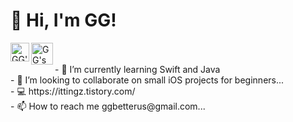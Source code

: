  <h1> 👋 Hi, I'm GG! </h1>
 <a href = "https://www.linkedin.com/in/gagyoung-shin-97b261229/"> 
    <img align="left" alt="GG's Linked in" width = "30px" src="https://iconarchive.com/download/i75878/martz90/circle/linkedin.ico"/>
</a>

<a href = "https://ittingz.tistory.com/"> 
    <img align="left" alt="GG's Blog" width = "35px" src="https://img1.daumcdn.net/thumb/R800x0/?scode=mtistory2&fname=https%3A%2F%2Ft1.daumcdn.net%2Fcfile%2Ftistory%2F25791C4D5618A24834"/>
</a>


 <br>
  <br>
- 🌱 I’m currently learning Swift and Java<br>
- 💞️ I’m looking to collaborate on small iOS projects for beginners...<br>
- 💻 https://ittingz.tistory.com/<br>
- 📫 How to reach me ggbetterus@gmail.com...<br>

<!---
happyduck-git/happyduck-git is a ✨ special ✨ repository because its `README.md` (this file) appears on your GitHub profile.
You can click the Preview link to take a look at your changes.
--->
